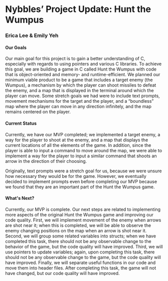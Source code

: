 # Nybbles’ Project Update: Hunt the Wumpus

### Erica Lee & Emily Yeh

#### Our Goals

Our main goal for this project is to gain a better understanding of C, especially with regards to using pointers and various C libraries. To achieve this goal, we are building a game in C called Hunt the Wumpus with code that is object-oriented and memory- and runtime-efficient. We planned our minimum viable product to be a game that includes a target enemy (the Wumpus), a mechanism by which the player can shoot missiles to defeat the enemy, and a map that is displayed in the terminal around which the player can move. Some stretch goals we had were to include text prompts, movement mechanisms for the target and the player, and a “boundless” map where the player can move in any direction infinitely, and the map remains centered on the player.

#### Current Status

Currently, we have our MVP completed; we implemented a target enemy, a way for the player to shoot at the enemy, and a map that displays the current locations of all the elements of the game. In addition, since the player is able to input a command to move around the map, we were able to implement a way for the player to input a similar command that shoots an arrow in the direction of their choosing.

Originally, text prompts were a stretch goal for us, because we were unsure how necessary they would be for the game. However, we eventually decided to implement prompts even before completing our MVP because we found that they are an important part of the Hunt the Wumpus game.

#### What's Next?
 
Currently, our MVP is complete. Our next steps are related to implementing more aspects of the original Hunt the Wumpus game and improving our code quality. First, we will implement movement of the enemy when arrows are shot near it; when this is completed, we will be able to observe the enemy changing positions on the map when an arrow is shot near it. Second, we will group some related variables into structs; when we have completed this task, there should not be any observable change to the behavior of the game, but the code quality will have improved. Third, we will use pointers to update variables; again, upon completing this task, there should not be any observable change to the game, but the code quality will have improved. Finally, we will separate useful functions in our code and move them into header files. After completing this task, the game will not have changed, but our code quality will have improved.


